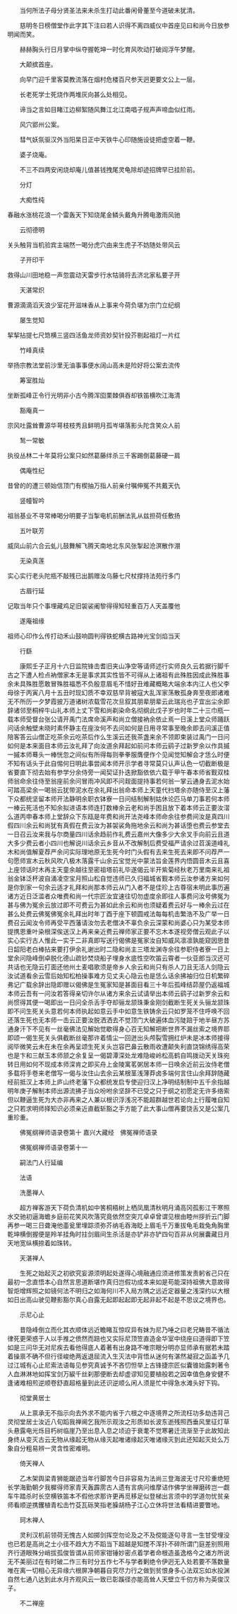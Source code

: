 <!-- { "loadSidebar": true } -->
　　当何所法子母分贤圣法来未杀生打动此番闲骨董至今道破未犹清。

　　慈明冬日榜僧堂作此字其下注曰若人识得不离四威仪中首座见曰和尚今日放参明闻而笑。

　　赫赫胸头行日月掌中纵夺握乾坤一时化育风吹动打破阎浮午梦醒。

　　大颠摈首座。

　　向早门迎千里客莫教流落在烟村危楼百尺参天迥更要文公上一层。

　　长老死学士死烧作两堆灰向甚么处相见。

　　谛当之言如目睹江边柳絮随风舞江北江南唱子规声声啼血似红雨。

　　风穴郢州公案。

　　彗气妖氛驱汉外当阳杲日正中天铁牛心印随施设徒把虚空着一鞭。

　　婆子烧庵。

　　不三不四两安闲烧却庵儿值甚钱拽尾灵龟除却迹招牌早已挂阶前。

　　分灯

　　大痴性纯

春融水涨桃花浪一个雷轰天下知烧尾金鳞头戴角升腾电激雨风驰

　　云彻德明

关头触背当机验宾主端然一喝分虎穴由来生虎子不妨随处带风云

　　子开印干

救得山川田地稳一声忽震动天雷步行水牯骑将去济北家私要子开

　　天湛常炽

曹源滴滴滔天浪少室花开滋味香从上事来今荷负堪为宗门立纪纲

　　屡生觉知

挈挈拈提七尺筇横三竖四活鱼龙师资妙契针投芥剔起祖灯一片红

　　竹峰真续

举扬宗教法堂前沙里无油事事便水阔山高未是险好将公案去流传

　　筹室胜灿

坐断孤峰正令行光明非小古今腾浑囵栗棘俱吞却铁笛横吹江海清

　　豁庵真一

宗风吐露耸曹源华萼枝枝秀且鲜明月孤岑堪落影头陀含笑众人前

　　鹙一常敏

执役丛林二十年莫将公案只如然葛藤绊杀三千客踢倒葛藤硬一肩

　　偶庵性纪

昔曾的的遭三顿始信顶门有楔抽万指人前亲付嘱伸冤不共戴天仇

　　竖幢智吟

祖翁基业不寻常棒喝分明要子当掣电机前酬法乳从兹担荷任敷扬

　　五叶联芳

威凤山前六合云虬儿鼓舞解飞腾天南地北东风张掣起沧溟散作淜

　　无染真莲

实心实行老头陀瓶不敲残已出鹅赠汝乌藤七尺杖撑持法苑行多门

　　古眉行延

记取当年只个事埋藏鸡足旧袈裟阇黎得得知轻重百万人天盖覆他

　　遂庵祖缘

祖师心印作么传打动禾山鼓响圆判得铁蛇横古路神光宝剑焰当天

　　行繇

　　康熙壬子正月十六日监院锋击耆旧夹山净空等请师述行实师良久云若据行脚千古之下遭人检点衲僧家本无是事求其实性皆不可得从上诸祖有此殊胜因成此殊胜事余未具殊胜愿敢冒殊胜福悉不负殷意眉毛不惜好丑难藏概略大端余本内江人也父李母徐于丙寅八月十五丑时现幻质不幸双慈早背被寇大乱浑家荡散孤身奔至夜郎诸难无不所历一夕梦霞披万道诸树浓载雪花次旦叙其朋辈朋辈云此瑞兆也子宜出尘余即辞诸邻至桐梓牛山礼本师上丈下雪和尚剃染命名彻纲此戊子岁也时年二十三巾瓶一载本师受督台张公请开禹门法席命溪声和尚立僧接衲余依止焉一日溪上堂众师踊跃问话余触壁未晓时素怀静主在座汝何不去问如何是日用寻常事至晚余即去问溪正值陪客答云山僧正吃茶余云吃茶后作么生溪云还我茶盏来余不领即束装过禹门一日问如何是本来面目本师云汝礼拜了向汝道余拜起如前问本师云鹞子过新罗余以作具摵一摵本师蓦头一棒恍忽之间似有所得每则拳拳服膺便作个见闻觉知解会才恁么时便不知有话头于此自惕何日明此事尝闻本师开示学者寻常莫只认声认色一切截断极是省要直下彻去始有参学分余侍旁一闻契证扑迭掀豁依依六载于甲午春本师省觐双桂师翁命余往侍至翁座前余问冒雨冲风即不问觌面提持事若何翁一掌云通身去泥水始可踏高梁余一喝翁云犹带泥水在余礼拜出翁命本师上天童代扫塔余亦随侍至汉上藩下众都统坚留本师开法静明余职衣钵寮一日问结制解制姑休论匹马单刀事若何本师一棒云死活也不知余拟进语本师连打数棒余云老和尚手困且放下着本师云正要汝漝么道丙申春本师上堂辞众下东瓯是年费和尚开法尧峰本师命余往参费间汝是真四川假四川余云和尚犹有真假在费云汝为甚袈裟角拖地余云和尚为甚话堕也费云参堂去一日召云汝来我与尔商量四川话余趋前作礼费云嘉州大像多少大余叉手向前云且道大多少费云者小四川也解说川话余云乡音从不改解制后费受福严请余过苕溪道峰礼木和尚值解夏荐严余问实际理地原无生死今时门头假有去来生死去来即不问荐严一句愿师宣木云秋风吹八极木落露千山余云宝觉光中蒙法旨金莲界内悟圆音木云且喜上座领话时木再主天童余越往至密祖塔前礼毕遂偈云半开紫菊经秋老万里南来礼祖翁金钵泛杯波自涌凌空宝月照山松自觉违师已久归福城省觐本师云汝参诸方来如何是你到家一句余云适才礼拜和尚那本师云从门入者不是佳珍上古尊宿未明此事历遍诸方近日泛滥者众唯费和尚一代宗匠汝宜速往切勿虚度余即往人事费问汝号佛冤为甚与佛为冤余云放过即不可费云为甚如此余云和尚也须疑着费云好与一棒余云过在甚么处费云佛冤佛冤余礼拜出时年丁酉于座下顿圆戒法每每机击繁浩不及广举一日费召云闻汝令师再受平西藩请汝勿去老僧决不辜负余云深蒙和尚婆心只为某受本师提携恩重叶染根深俟送汉上再来亲近费云禅师家正要不忘木本遂视旁僧云观此子以实心实行古人惟此一实于二非真即写送行偈佛是冤家汝自知威风凛凛孰能窥因思昔日韶阳老白棒拈来要打伊余礼谢出时二隐和尚主三塔龙渊寺余往参职侍者寮一日上堂余问隐峰倒卓脱化德山疏钞焚烧船子埋身水底性空吹笛云霄者一伙亚郎当汉还可共话也无隐云打面还他州土麦唱歌须是帝乡人余云和尚只有杀人刀且无活人剑隐云汝试道看余云雪后始知松柏操事难方见丈夫心隐云也是恁么话余拂袖归位日机繁碎弗记广载余辞出隐即赠以偈佛是生冤家知是甚面目看三十年后孤峰结茆屋仍返福城本师云吾有一问汝若答得亲切许尔从诸方来余云试请举出本师云鹞子过新罗余云和尚惯得其便一喝即出一日问全杀舌手夺却骊龙颔珠秉金刚剑截断生死关头骊龙颔珠即不问生死关头意若何本师执起如意云手中如意生铁铸余云只如罗笼不住呼唤不回还落生死也无本师一击云正要汝脱洒洒去不觉顶门大破遍体血污陡踣于地半昼方苏通身汗下不见有一丝毫佛法见解始觉歇得身心百无知解把断世界不漏丝索之境界耶即颂一偈生死关头俱截断丝毫那许着情尘一回迸出头颅裂雪拥红炉未是冰本师接得阅毕微笑云未在未在余再呈颂生死关头岂容巴鼻云散雨收遭颠失利直饶锦绣得高荣也是卞和三献玉本师颔之余复呈一偈碧潭深处龙难隐峻岭松高鹤自鸣拨动天关珠宛转日用如何不现成本师深肯之即买舟上金陵寓茗粥居本师一日唤余近前云汝侍老僧多载将手卷来老僧写一偈与汝住山去余云某根茎浅薄莽卤多端何言住山余拜辞随藏经前抵汉上本师上庐山终老藩下众都统发启专使迎归汉上净明结制制中五千余指越明年庚子解制本师出源流拂子当众吩咐余坚辞不已受之只于纲之初愿定无许多络索但以鞭逼生死为大亦非再来之人兼以根识浮浅况不能超群越世若论向上行履唯自知之只若求明师择知识必须亲近直截斩豁之手方能了此大事山僧再要饶舌又是公案几重珍重。

　　佛冤纲禅师语录卷第十
嘉兴大藏经　佛冤禅师语录


　　佛冤纲禅师语录卷第十一

　　嗣法门人行延编

　　法语

　　洗墨禅人

　　超方禅客游天下荷负清机如中筈桐梧树上栖凤凰清秋明月涌高冈孤影江干寒照水交驰初逼海蟾乡庭前花笑风吹落究竟依然空突兀卓卓曾谓见根由睦州拶折云门脚再参一喝三日聋淹他齑瓮里埋踪须弥芥纳毛吞海眨上眉毛千万重拔龟毛栽兔角胸里乾坤横倒握便是羚羊挂角时拄剑眉间生杀活是亦铲非亦铲四句百非从何展囊藏日月天地宽纵横捺着如珠转。

　　天湛禅人

　　生死之始起灭之初欲究妄源须明起处遂得心境融通应须进修策发责躬省己只在最初一念直悟本心自然言思道断堪作真归岂假功成本来如是苟能深持祖佛大意故得智炬增辉照之如镜何法不明归之如海何川不入局方隅之远近定器量之浅深约以大根如日出高山驶见鞭影豁尔真心自露无起即起起即无起非起不起是不思议之境界也。

　　示尼心止

　　昔隐峰倒立而化其衣顺体远近瞻睹互惊叹异有妹为尼乃唾之曰老兄畴昔不循法律死更荣惑于人以手推之偾然而踣也又实际尼顶笠直造金华室中绕座曰道得即下笠如是三问华无对尼疾去看他得底人着著有出身路不唯宗眼分明亦显师承有据若未踏着操禀不确不但行径峻绝两返退屈流入生灭法中背悟从迷何有湛然凝寂之函盖予几过江城有心止尼索法语每见参究真诚予不吝忉怛举上古锋捷宗匠似囊锥始露刺著令人血淋淋地如挥宝剑万綟千丝刹那便断去却虚谬知见要植般若之因幸值色身安健不逢诸难相煎逆顺卷舒直超格量到此还识逆顺么闲人须是忙中得急水滩头好下钩。

　　彻堂黄居士

　　从上禀承无不指示向去外求不能内省于六根之中逐境界之所流枉功多劫违背己灵彻堂居士汝近八旬蹈我禅阃乞我所示观汝之形质如长波东逝残照西垂风里征灯草头悬露电光烁目朽树临崖乃至出息入息之顷迫于衰耄不觉寒暑迁流渐至于此故知此身终从变灭古云无物从缘起无物从缘灭起唯诸缘起灭唯诸缘灭到此还知起灭处么万象自分粗易辨一灵含性密难明。

　　倚天禅人

　　乙木架舆梁青狮能踞迹当年行脚苦今日非容易为法尚三登海波无寸尺珍重绝短长学海勤朝夕我樨得师家青天轰霹雳古人遗有言病问维摩诘作佛学坐禅磨砖岂一觑车牛踏杀时长空横铁笛本不假他求那许更再觅移足似登梯出言须中的学道勿忧贫亲师看顺逆携钁植青松击竹芟瓦砾笑指老臊胡杨子江心立休将世法看精进要瞥地。

　　珂木禅人

　　灵利汉机前领荷无愧古人如掷剑挥空勿论及之不及傥能逐句寻言一生甘受埋没也已若是高尚之士小径不趋大方不蹈当下超越是知搅不浑扑不碎所谓门庭差别照用齐行道眼殊分峭拔孤俊皆谓从前师家钳锤妙密点着学者命根造虽逸格今之诸方所说无不美丽过在有时破二作三有时分五作七不与学者剿绝令伊迥无入处若要不落数量唯在离一切相心无异缘六根屏净朝暮自究尽力行之做到贫恨身多心法双忘如水投渊自然七通八达到此水月齐观风云一致已彰蹊径亦能高耸人天壁立千仞方称为英俊汉子。

　　不二禅座

